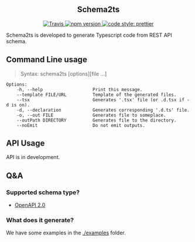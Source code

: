 <h2 align="center">Schema2ts</h2>

<p align="center">
  <a href="https://travis-ci.org/Jack-Works/schema2tscode">
    <img alt="Travis" src="https://img.shields.io/travis/Jack-Works/schema2tscode.svg?style=flat-square">
  </a>
  <a href="https://www.npmjs.com/package/schema2ts">
    <img alt="npm version" src="https://img.shields.io/npm/v/schema2ts.svg?style=flat-square">
  </a>
  <a href="#badge">
    <img alt="code style: prettier" src="https://img.shields.io/badge/code_style-prettier-ff69b4.svg?style=flat-square">
  </a>
</p>

Schema2ts is developed to generate Typescript code from REST API schema.

## Command Line usage

> Syntax: schema2ts [options][file ...]

```
Options:
    -h, --help                   Print this message.
    --template FILE/URL          Template of the generated files.
    --tsx                        Generates '.tsx' file (or .d.tsx if -d is on).
    -d, --declaration            Generates corresponding '.d.ts' file.
    -o, --out FILE               Generates file to someplace.
    --outPath DIRECTORY          Generates file to the directory.
    --noEmit                     Do not emit outputs.
```

## API Usage

API is in development.

## Q&A

### Supported schema type?

* [OpenAPI 2.0](https://github.com/OAI/OpenAPI-Specification/blob/master/versions/2.0.md)

### What does it generate?

We have some examples in the [./examples](./examples) folder.
